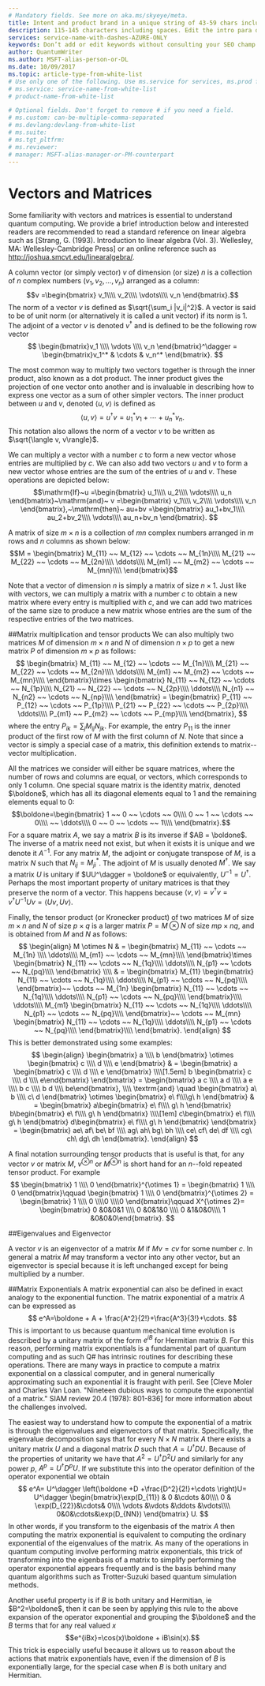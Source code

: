 ```yaml
---
# Mandatory fields. See more on aka.ms/skyeye/meta.
title: Intent and product brand in a unique string of 43-59 chars including spaces | Microsoft Docs 
description: 115-145 characters including spaces. Edit the intro para describing article intent to fit here. This abstract displays in the search result.
services: service-name-with-dashes-AZURE-ONLY 
keywords: Don’t add or edit keywords without consulting your SEO champ.
author: QuantumWriter
ms.author: MSFT-alias-person-or-DL
ms.date: 10/09/2017
ms.topic: article-type-from-white-list
# Use only one of the following. Use ms.service for services, ms.prod for on-prem. Remove the # before the relevant field.
# ms.service: service-name-from-white-list
# product-name-from-white-list

# Optional fields. Don't forget to remove # if you need a field.
# ms.custom: can-be-multiple-comma-separated
# ms.devlang:devlang-from-white-list
# ms.suite: 
# ms.tgt_pltfrm:
# ms.reviewer:
# manager: MSFT-alias-manager-or-PM-counterpart
---
```


# Vectors and Matrices

Some familiarity with vectors and matrices is essential to understand quantum computing. We provide a brief introduction below and interested readers are recommended to read a standard reference on linear algebra such as [Strang, G. (1993). Introduction to linear algebra (Vol. 3). Wellesley, MA: Wellesley-Cambridge Press] or an online reference such as http://joshua.smcvt.edu/linearalgebra/.

A column vector (or simply vector) $v$ of dimension (or size) $n$ is a collection of $n$ complex numbers $(v_1,v_2,
\ldots,v_n)$ arranged as a column:
$$v =\begin{bmatrix}
v_1\\\\
v_2\\\\
\vdots\\\\
v_n
\end{bmatrix}.$$
The norm of a vector $v$ is defined as $\sqrt{\sum_i |v_i|^2}$. A vector is said to be of unit norm (or alternatively it is called a unit vector) if its norm is $1$. The adjoint of a vector $v$ is denoted $v^\dagger$ and is defined to be the following row vector
$$
\begin{bmatrix}v_1 \\\\ \vdots \\\\ v_n \end{bmatrix}^\dagger = \begin{bmatrix}v_1^* & \cdots & v_n^* \end{bmatrix}.
$$

The most common way to multiply two vectors together is through the inner product, also known as a dot product.  The inner product gives the projection of one vector onto another and is invaluable in describing how to express one vector as a sum of other simpler vectors.  The inner product between $u$ and $v$, denoted $\left\langle u, v\right\rangle$ is defined as
$$
\langle u, v\rangle = u^\dagger v=u_1^*v_1 + \cdots + u_n^* v_n.
$$
This notation also allows the norm of a vector $v$ to be written as $\sqrt{\langle v, v\rangle}$.

We can multiply a vector with a number $c$ to form a new vector whose entries are multiplied by $c$. We can also add two vectors $u$ and $v$ to form a new vector whose entries are the sum of the entries of $u$ and $v$. These operations are depicted below:
$$\mathrm{If}~u =\begin{bmatrix}
u_1\\\\
u_2\\\\
\vdots\\\\
u_n
\end{bmatrix}~\mathrm{and}~
v =\begin{bmatrix}
	v_1\\\\
	v_2\\\\
	\vdots\\\\
	v_n
\end{bmatrix},~\mathrm{then}~
au+bv =\begin{bmatrix}
au_1+bv_1\\\\
au_2+bv_2\\\\
\vdots\\\\
au_n+bv_n
\end{bmatrix}.
$$

A matrix of size $m \times n$ is a collection of $mn$ complex numbers arranged in $m$ rows and $n$ columns as shown below:
$$M = 
\begin{bmatrix}
M_{11} ~~ M_{12} ~~ \cdots ~~ M_{1n}\\\\
M_{21} ~~ M_{22} ~~ \cdots ~~ M_{2n}\\\\
\ddots\\\\
M_{m1} ~~ M_{m2} ~~ \cdots ~~ M_{mn}\\\\
\end{bmatrix}$$

Note that a vector of dimension $n$ is simply a matrix of size $n \times 1$. Just like with vectors, we can multiply a matrix with a number $c$ to obtain a new matrix where every entry is multiplied with $c$, and we can add two matrices of the same size to produce a new matrix whose entries are the sum of the respective entries of the two matrices. 

##Matrix multiplication and tensor products
We can also multiply two matrices $M$ of dimension $m\times n$ and $N$ of dimension $n \times p$ to get a new matrix $P$ of dimension $m \times p$ as follows:
$$
\begin{bmatrix}
	M_{11} ~~ M_{12} ~~ \cdots ~~ M_{1n}\\\\
	M_{21} ~~ M_{22} ~~ \cdots ~~ M_{2n}\\\\
	\ddots\\\\
	M_{m1} ~~ M_{m2} ~~ \cdots ~~ M_{mn}\\\\
\end{bmatrix}\times
\begin{bmatrix}
N_{11} ~~ N_{12} ~~ \cdots ~~ N_{1p}\\\\
N_{21} ~~ N_{22} ~~ \cdots ~~ N_{2p}\\\\
\ddots\\\\
N_{n1} ~~ N_{n2} ~~ \cdots ~~ N_{np}\\\\
\end{bmatrix} =
\begin{bmatrix}
P_{11} ~~ P_{12} ~~ \cdots ~~ P_{1p}\\\\
P_{21} ~~ P_{22} ~~ \cdots ~~ P_{2p}\\\\
\ddots\\\\
P_{m1} ~~ P_{m2} ~~ \cdots ~~ P_{mp}\\\\
\end{bmatrix},
$$
where the entry $P_{ik} = \sum_j M_{ij}N_{jk}$. For example, the entry $P_{11}$ is the inner product of the first row of $M$ with the first column of $N$. Note that since a vector is simply a special case of a matrix, this definition extends to matrix--vector multiplication. 

All the matrices we consider will either be square matrices, where the number of rows and columns are equal, or vectors, which corresponds to only $1$ column. One special square matrix is the identity matrix, denoted $\boldone$, which has all its diagonal elements equal to $1$ and the remaining elements equal to $0$:
$$\boldone=\begin{bmatrix}
1 ~~ 0 ~~ \cdots ~~ 0\\\\
0 ~~ 1 ~~ \cdots ~~ 0\\\\
~~ \ddots\\\\
0 ~~ 0 ~~ \cdots ~~ 1\\\\
\end{bmatrix}.$$
For a square matrix $A$, we say a matrix $B$ is its inverse if $AB = \boldone$. The inverse of a matrix need not exist, but when it exists it is unique and we denote it $A^{-1}$. For any matrix $M$, the adjoint or conjugate transpose of $M$, is a matrix $N$ such that $N_{ij} = M^*_{ji}$. The adjoint of $M$ is usually denoted $M^\dagger$. We say a matrix $U$ is unitary if $UU^\dagger = \boldone$ or equivalently, $U^{-1} = U^\dagger$.  Perhaps the most important property of unitary matrices is that they preserve the norm of a vector.  This happens because $\langle v,v \rangle=v^\dagger v = v^\dagger U^{-1} U v = \langle U v, U v\rangle$.  



Finally, the tensor product (or Kronecker product) of two matrices $M$ of size $m\times n$ and $N$ of size $p \times q$ is a larger matrix $P=M\otimes N$ of size $mp \times nq$, and is obtained from $M$ and $N$ as follows:
$$
\begin{align}
	M \otimes N & =
	\begin{bmatrix}
		M_{11} ~~ \cdots ~~ M_{1n} \\\\
		\ddots\\\\
		M_{m1}  ~~ \cdots ~~ M_{mn}\\\\
	\end{bmatrix}\times
	\begin{bmatrix}
		N_{11}  ~~ \cdots ~~ N_{1q}\\\\
		\ddots\\\\
		N_{p1} ~~ \cdots ~~ N_{pq}\\\\
	\end{bmatrix} \\\\
	& =
	\begin{bmatrix}
		M_{11} \begin{bmatrix} N_{11}  ~~ \cdots ~~ N_{1q}\\\\ \ddots\\\\ N_{p1} ~~ \cdots ~~ N_{pq}\\\\ \end{bmatrix}~~ \cdots ~~ 
		M_{1n} \begin{bmatrix} N_{11}  ~~ \cdots ~~ N_{1q}\\\\ \ddots\\\\ N_{p1} ~~ \cdots ~~ N_{pq}\\\\ \end{bmatrix}\\\\
		\ddots\\\\
		M_{m1} \begin{bmatrix} N_{11}  ~~ \cdots ~~ N_{1q}\\\\ \ddots\\\\ N_{p1} ~~ \cdots ~~ N_{pq}\\\\ \end{bmatrix}~~ \cdots ~~ 
		M_{mn} \begin{bmatrix} N_{11}  ~~ \cdots ~~ N_{1q}\\\\ \ddots\\\\ N_{p1} ~~ \cdots ~~ N_{pq}\\\\ \end{bmatrix}\\\\
	\end{bmatrix}.
\end{align}
$$
This is better demonstrated using some examples:
$$
\begin{align}
	\begin{bmatrix}
		a \\\\ b  \end{bmatrix} \otimes \begin{bmatrix} c \\\\ d \\\\ e
	\end{bmatrix} & =
	\begin{bmatrix}
		a \begin{bmatrix} c \\\\ d \\\\ e \end{bmatrix}
		\\\\[1.5em]
		b \begin{bmatrix} c \\\\ d \\\\ e\end{bmatrix}
	\end{bmatrix}
	= \begin{bmatrix} a c \\\\ a d \\\\ a e \\\\ b c \\\\ b d \\\\ be\end{bmatrix}, \\\\
	\textrm{and} \quad 
	\begin{bmatrix}
		a\ b \\\\ c\ d
	\end{bmatrix}
	\otimes 
	\begin{bmatrix}
		e\ f\\\\g\ h
	\end{bmatrix}
	& =
	\begin{bmatrix}
	a\begin{bmatrix}
	e\ f\\\\ g\ h
	\end{bmatrix}
	b\begin{bmatrix}
	e\ f\\\\ g\ h
	\end{bmatrix}
	\\\\[1em]
	c\begin{bmatrix}
	e\ f\\\\ g\ h
	\end{bmatrix}
	d\begin{bmatrix}
	e\ f\\\\ g\ h
	\end{bmatrix}
	\end{bmatrix}
	=
	\begin{bmatrix}
	ae\ af\ be\ bf \\\\
	ag\ ah\ bg\ bh \\\\
	ce\ cf\ de\ df \\\\
	cg\ ch\ dg\ dh
	\end{bmatrix}.
\end{align}
$$

A final notation surrounding tensor products that is useful is that, for any vector $v$ or matrix $M$, $v^{\otimes n}$ or $M^{\otimes n}$ is short hand for an $n$--fold repeated tensor product.  For example
$$
\begin{bmatrix} 1 \\\\ 0 \end{bmatrix}^{\otimes 1} = \begin{bmatrix} 1 \\\\ 0 \end{bmatrix}\qquad \begin{bmatrix} 1 \\\\ 0 \end{bmatrix}^{\otimes 2} = \begin{bmatrix} 1 \\\\ 0 \\\\0 \\\\0 \end{bmatrix}\qquad X^{\otimes 2}= \begin{bmatrix} 0 &0&0&1 \\\\ 0 &0&1&0 \\\\ 0 &1&0&0\\\\ 1 &0&0&0\end{bmatrix}.
$$

##Eigenvalues and Eigenvector

A vector $v$ is an eigenvector of a matrix $M$ if $Mv = cv$ for some number $c$. In general a matrix $M$ may transform a vector into any other vector, but an eigenvector is special because it is left unchanged except for being multiplied by a number.

##Matrix Exponentials
A matrix exponential can also be defined in exact analogy to the exponential function.  The matrix exponential of a matrix $A$ can be expressed as
$$
e^A=\boldone + A + \frac{A^2}{2!}+\frac{A^3}{3!}+\cdots.
$$
This is important to us because quantum mechanical time evolution is described by a unitary matrix of the form $e^{iB}$ for Hermitian matrix $B$.  For this reason, performing matrix exponentials is a fundamental part of quantum computing and as such Q# has intrinsic routines for describing these operations.
There are many ways in practice to compute a matrix exponential on a classical computer, and in general numerically approximating such an exponential it is fraught with peril.  See [Cleve Moler and Charles Van Loan. "Nineteen dubious ways to compute the exponential of a matrix." SIAM review 20.4 (1978): 801-836] for more information about the challenges involved.  

The easiest way to understand how to compute the exponential of a matrix is through the eigenvalues and eigenvectors of that matrix.  Specifically, the eigenvalue decomposition says that for every $N\times N$ matrix $A$ there exists a unitary matrix $U$ and a diagonal matrix $D$ such that $A=U^\dagger D U$.  Because of the properties of unitarity we have that $A^2 = U^\dagger D^2 U$ and similarly for any power $p$, $A^p = U^\dagger D^p U$.  If we substitute this into the operator definition of the operator exponential we obtain
$$
e^A= U^\dagger \left(\boldone +D +\frac{D^2}{2!}+\cdots \right)U= U^\dagger \begin{bmatrix}\exp(D_{11}) & 0 &\cdots &0\\\\ 0 & \exp(D_{22})&\cdots& 0\\\\ \vdots &\vdots &\ddots &\vdots\\\\ 0&0&\cdots&\exp(D_{NN}) \end{bmatrix} U.
$$
In other words, if you transform to the eigenbasis of the matrix $A$ then computing the matrix exponential is equivalent to computing the ordinary exponential of the eigenvalues of the matrix.  As many of the operations in quantum computing involve performing matrix exponentials, this trick of transforming into the eigenbasis of a matrix to simplify performing the operator exponential appears frequently and is the basis behind many quantum algorithms such as Trotter-Suzuki based quantum simulation methods.

Another useful property is if $B$ is both unitary and Hermitian, ie $B^2=\boldone$, then it can be seen by applying this rule to the above expansion of the operator exponential and grouping the $\boldone$ and the $B$ terms that for any real valued $x$
$$e^{iBx}=\cos(x)\boldone + iB\sin(x).$$
This trick is especially useful because it allows us to reason about the actions that matrix exponentials have, even if the dimension of $B$ is exponentially large, for the special case when $B$ is both unitary and Hermitian. 
